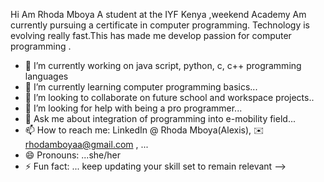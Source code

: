 Hi
Am Rhoda Mboya 
A student at the IYF Kenya ,weekend 
Academy 
Am currently pursuing a certificate in computer programming.
Technology is evolving really fast.This has made me develop passion for computer programming .
- 🔭 I’m currently working on  java script, python, c, c++ programming languages
- 🌱 I’m currently learning  computer programming basics...
- 👯 I’m looking to collaborate on future school and workspace projects..
- 🤔 I’m looking for help with being a pro programmer...
- 💬 Ask me about integration of programming into e-mobility field...
- 📫 How to reach me: LinkedIn @ Rhoda Mboya(Alexis),  ✉️ rhodamboyaa@gmail.com , 
...
- 😄 Pronouns: ...she/her
- ⚡ Fun fact: ... keep updating your skill set to remain relevant 
-->
